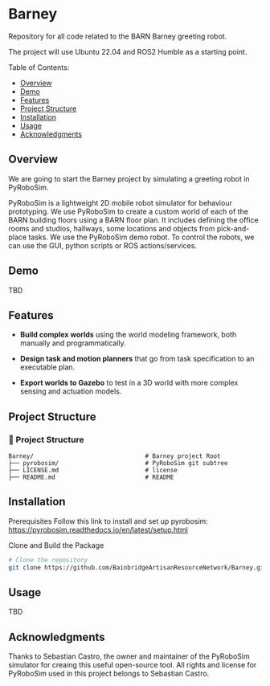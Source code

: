 # Barney
Repository for all code related to the BARN Barney greeting robot.

The project will use Ubuntu 22.04 and ROS2 Humble as a starting point.

Table of Contents:

  - [Overview](#overview)
  - [Demo](#demo)
  - [Features](#features)
  - [Project Structure](#projectstructure)
  - [Installation](#installation)
  - [Usage](#usage)
  - [Acknowledgments](#acknowledgments)

## Overview

We are going to start the Barney project by simulating a greeting robot in PyRoboSim.

PyRoboSim is a lightweight 2D mobile robot simulator for behaviour prototyping. We use PyRoboSim to create a custom world of each of the BARN building floors using a BARN floor plan. It includes defining the office rooms and studios, hallways, some locations and objects from pick-and-place tasks. We use the PyRoboSim demo robot. To control the robots, we can use the GUI, python scripts or ROS actions/services.

## Demo

TBD

## Features

- **Build complex worlds** using the world modeling framework, both manually and programmatically.

- **Design task and motion planners** that go from task specification to an executable plan.

- **Export worlds to Gazebo** to test in a 3D world with more complex sensing and actuation models.


## Project Structure

### 📁 Project Structure

```plaintext
Barney/                               # Barney project Root
├── pyrobosim/                        # PyRoboSim git subtree
├── LICENSE.md                        # license
├── README.md                         # README

```


## Installation

Prerequisites
Follow this link to install and set up pyrobosim: https://pyrobosim.readthedocs.io/en/latest/setup.html
  
Clone and Build the Package

```bash
# Clone the repository
git clone https://github.com/BainbridgeArtisanResourceNetwork/Barney.git

```

## Usage

TBD

## Acknowledgments

Thanks to Sebastian Castro, the owner and maintainer of the PyRoboSim simulator for creaing this useful open-source tool. All rights and license for PyRoboSim used in this project belongs to Sebastian Castro.
